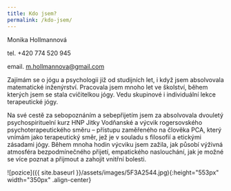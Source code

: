 ```yaml
---
title: Kdo jsem?
permalink: /kdo-jsem/
---
```

Monika Hollmannová

tel. +420 774 520 945

email. m.hollmannova@gmail.com

Zajímám se o jógu a psychologii již od studijních let, i když jsem absolvovala matematické inženýrství. Pracovala jsem mnoho let ve školství, během kterých jsem se stala cvičitelkou jógy. Vedu skupinové i individuální lekce terapeutické jógy. 

Na své cestě za sebopoznáním a sebepřijetím jsem za absolvovala dvouletý psychospirituelní kurz HNP Jitky Vodňanské a výcvik rogersovského psychoterapeutického směru – přístupu zaměřeného na člověka PCA, který vnímám jako terapeutický směr, jež je v souladu s filosofií a etickými zásadami jógy. Během mnoha hodin výcviku jsem zažila, jak působí výživná atmosféra bezpodmínečného přijetí, empatického naslouchání, jak je možné se více poznat a přijmout a zahojit vnitřní bolesti. 

![pozice]({{ site.baseurl }}/assets/images/5F3A2544.jpg){:height="553px" width="350px" .align-center}
